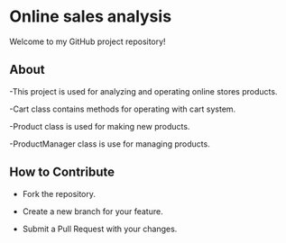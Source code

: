# Online sales analysis 
 
Welcome to my GitHub project repository! 
 
## About 
 

-This project is used for analyzing and operating online stores products.

-Cart class contains methods for operating with cart system.

-Product class is used for making new products.

-ProductManager class is use for managing products.
 
## How to Contribute 
 
- Fork the repository. 
 
- Create a new branch for your feature. 
 
- Submit a Pull Request with your changes.

